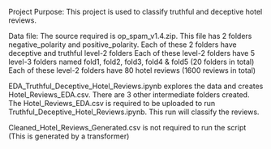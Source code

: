 Project Purpose: This project is used to classify truthful and deceptive hotel reviews.

Data file: The source required is op_spam_v1.4.zip.
  This file has 2 folders negative_polarity and positive_polarity.
  Each of these 2 folders have deceptive and truthful level-2 folders
  Each of these level-2 folders have 5 level-3 folders named fold1, fold2, fold3, fold4 & fold5 (20 folders in total)
  Each of these level-2 folders have 80 hotel reviews (1600 reviews in total)

EDA_Truthful_Deceptive_Hotel_Reviews.ipynb explores the data and creates Hotel_Reviews_EDA.csv. There are 3 other intermediate folders created.
The Hotel_Reviews_EDA.csv is required to be uploaded to run Truthful_Deceptive_Hotel_Reviews.ipynb. This run will classify the reviews.

Cleaned_Hotel_Reviews_Generated.csv is not required to run the script (This is generated by a transformer)
